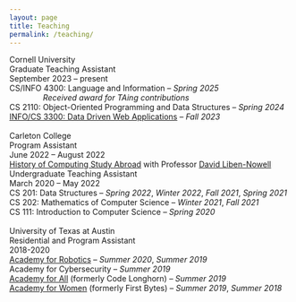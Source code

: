 ```yaml
---
layout: page
title: Teaching
permalink: /teaching/
---
```

<link rel="stylesheet" href="/assets/css/main.css">
<div class="project-heading">Cornell University</div>
<div class="small-spacer"></div>
<div class="project-title">Graduate Teaching Assistant</div>
<div class ="time">September 2023 – present</div>
<div class="tiny-spacer"></div>
<div class="project-content">CS/INFO 4300: Language and Information – <em>Spring 2025</em></div>
<div style="margin-left: 60px;"><em>Received award for TAing contributions</em></div>
<div class="project-content">CS 2110: Object-Oriented Programming and Data Structures – <em>Spring 2024</em></div>
<div class="project-content"><a href="https://www.jeffrz.com/info3300/">INFO/CS 3300: Data Driven Web Applications</a> – <em>Fall 2023</em></div>
<br>
<div class="project-heading">Carleton College</div>
<div class="small-spacer"></div>
<div class="project-title">Program Assistant</div>
<div class ="time">June 2022 – August 2022</div>
<div class="tiny-spacer"></div>
<div class="project-content"><a href="https://www.carleton.edu/ocs/computing/">History of Computing Study Abroad</a> with Professor <a href="https://cs.carleton.edu/faculty/dln/">David Liben-Nowell</a></div>
<div class="small-spacer"></div>
<div class="project-title">Undergraduate Teaching Assistant</div>
<div class ="time">March 2020 – May 2022</div>
<div class="tiny-spacer"></div>
<div class="project-content">CS 201: Data Structures – <em>Spring 2022</em>, <em>Winter 2022</em>, <em>Fall 2021</em>, <em>Spring 2021</em></div>
<div class="project-content">CS 202: Mathematics of Computer Science – <em>Winter 2021</em>, <em>Fall 2021</em></div>
<div class="project-content">CS 111: Introduction to Computer Science – <em>Spring 2020</em></div>
<br>
<div class="project-heading">University of Texas at Austin</div>
<div class="small-spacer"></div>
<div class="project-title">Residential and Program Assistant</div>
<div class ="time">2018-2020</div>
<div class="tiny-spacer"></div>
<div class="project-content"><a href="https://www.cs.utexas.edu/outreach/academies/robotics">Academy for Robotics</a> – <em>Summer 2020</em>, <em>Summer 2019</em></div>
<div class="project-content">Academy for Cybersecurity – <em>Summer 2019</em></div>
<div class="project-content"><a href="https://www.cs.utexas.edu/outreach/academies/all">Academy for All</a> (formerly Code Longhorn) – <em>Summer 2019</em></div>
<div class="project-content"><a href="https://www.cs.utexas.edu/outreach/academies/women">Academy for Women</a> (formerly First Bytes) – <em>Summer 2019</em>, <em>Summer 2018</em></div>